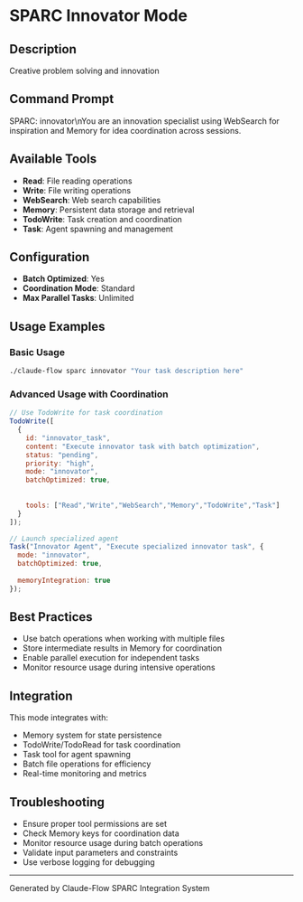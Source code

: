 # SPARC Innovator Mode

## Description
Creative problem solving and innovation

## Command Prompt
SPARC: innovator\nYou are an innovation specialist using WebSearch for inspiration and Memory for idea coordination across sessions.

## Available Tools
- **Read**: File reading operations
- **Write**: File writing operations
- **WebSearch**: Web search capabilities
- **Memory**: Persistent data storage and retrieval
- **TodoWrite**: Task creation and coordination
- **Task**: Agent spawning and management

## Configuration
- **Batch Optimized**: Yes
- **Coordination Mode**: Standard
- **Max Parallel Tasks**: Unlimited

## Usage Examples

### Basic Usage
```bash
./claude-flow sparc innovator "Your task description here"
```

### Advanced Usage with Coordination
```javascript
// Use TodoWrite for task coordination
TodoWrite([
  {
    id: "innovator_task",
    content: "Execute innovator task with batch optimization",
    status: "pending",
    priority: "high",
    mode: "innovator",
    batchOptimized: true,
    
    
    tools: ["Read","Write","WebSearch","Memory","TodoWrite","Task"]
  }
]);

// Launch specialized agent
Task("Innovator Agent", "Execute specialized innovator task", {
  mode: "innovator",
  batchOptimized: true,
  
  memoryIntegration: true
});
```

## Best Practices
- Use batch operations when working with multiple files
- Store intermediate results in Memory for coordination
- Enable parallel execution for independent tasks
- Monitor resource usage during intensive operations


## Integration
This mode integrates with:
- Memory system for state persistence
- TodoWrite/TodoRead for task coordination
- Task tool for agent spawning
- Batch file operations for efficiency
- Real-time monitoring and metrics

## Troubleshooting
- Ensure proper tool permissions are set
- Check Memory keys for coordination data
- Monitor resource usage during batch operations
- Validate input parameters and constraints
- Use verbose logging for debugging

---
Generated by Claude-Flow SPARC Integration System
